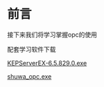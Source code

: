 # 前言
  
  接下来我们将学习掌握opc的使用
  
  配套学习软件下载
  
  [KEPServerEX-6.5.829.0.exe](https://dgiot-1253666439.cos.ap-shanghai-fsi.myqcloud.com/shuwa_tech/zh/blog/study/opc/KEPServerEX-6.5.829.0.exe)
  
  [shuwa_opc.exe](https://dgiot-1253666439.cos.ap-shanghai-fsi.myqcloud.com/shuwa_tech/zh/blog/study/opc/shuwa_opc.exe)